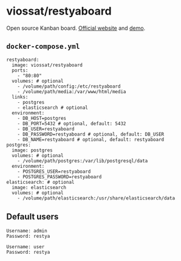 # viossat/restyaboard

Open source Kanban board.
[Official website](https://restya.com/board) and [demo](https://restya.com/board/demo).

## `docker-compose.yml`

```
restyaboard:
  image: viossat/restyaboard
  ports:
    - "80:80"
  volumes: # optional
    - /volume/path/config:/etc/restyaboard
    - /volume/path/media:/var/www/html/media
  links:
    - postgres
    - elasticsearch # optional
  environment:
    - DB_HOST=postgres
    - DB_PORT=5432 # optional, default: 5432
    - DB_USER=restyaboard
    - DB_PASSWORD=restyaboard # optional, default: DB_USER
    - DB_NAME=restyaboard # optional, default: restyaboard
postgres:
  image: postgres
  volumes: # optional
    - /volume/path/postgres:/var/lib/postgresql/data
  environment:
    - POSTGRES_USER=restyaboard
    - POSTGRES_PASSWORD=restyaboard
elasticsearch: # optional
  image: elasticsearch
  volumes: # optional
    - /volume/path/elasticsearch:/usr/share/elasticsearch/data
```

## Default users

```
Username: admin
Password: restya

Username: user
Password: restya
```
